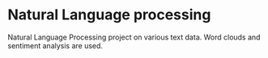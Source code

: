 # Natural Language processing
Natural Language Processing project on various text data.
Word clouds and sentiment analysis are used.
